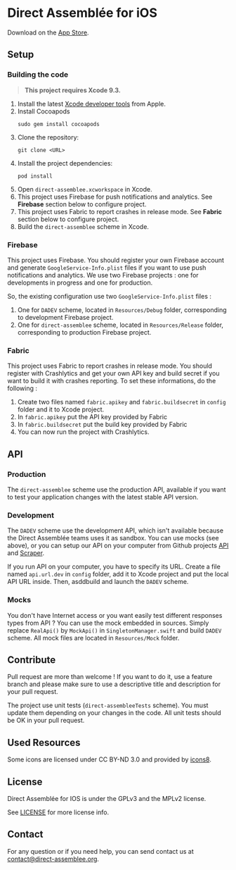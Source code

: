 Direct Assemblée for iOS 
===============

Download on the [App Store](https://itunes.apple.com/fr/app/direct-assembl%C3%A9e/id1334882270?mt=8).

## Setup

### Building the code

> __This project requires Xcode 9.3.__

1. Install the latest [Xcode developer tools](https://developer.apple.com/xcode/downloads/) from Apple.
2. Install Cocoapods
    ```shell
    sudo gem install cocoapods
    ```
3. Clone the repository:
    ```shell
    git clone <URL>
    ```
4. Install the project dependencies:
    ```shell
    pod install
    ```
5. Open `direct-assemblee.xcworkspace` in Xcode.
6. This project uses Firebase for push notifications and analytics. See **Firebase** section below to configure project.
7. This project uses Fabric to report crashes in release mode. See **Fabric** section below to configure project.
8. Build the `direct-assemblee` scheme in Xcode.

###  Firebase

This project uses Firebase. You should register your own Firebase account and generate `GoogleService-Info.plist` files if you want to use push notifications and analytics. We use two Firebase projects : one for developments in progress and one for production.

So, the existing configuration use two `GoogleService-Info.plist` files : 
1) One for `DADEV` scheme, located in `Resources/Debug` folder, corresponding to development Firebase project.
2) One for `direct-assemblee` scheme, located in `Resources/Release` folder, corresponding to production Firebase project.

###  Fabric

This project uses Fabric to report crashes in release mode. You should register with Crashlytics and get your own API key and build secret if you want to build it with crashes reporting.
To set these informations, do the following :

1. Create two files named  `fabric.apikey` and  `fabric.buildsecret` in `config` folder and it to Xcode project.
2. In `fabric.apikey` put the API key provided by Fabric
3. In `fabric.buildsecret` put the build key provided by Fabric
4. You can now run the project with Crashlytics.

##  API

### Production

The `direct-assemblee` scheme use the production API, available if you want to test your application changes with the latest stable API version.

### Development

The `DADEV` scheme use the development API, which isn't available because the Direct Assemblée teams uses it as sandbox.  You can use mocks (see above), or you can setup our API on your computer from Github projects [API](https://github.com/direct-assemblee/DirectAssemblee-api) and [Scraper](https://github.com/direct-assemblee/DirectAssemblee-scraper).

If you run API on your computer, you have to specify its URL. Create a file named `api.url.dev` in `config` folder, add it to Xcode project and put the local API URL inside. Then, asddbuild and launch the `DADEV` scheme.

### Mocks

You don't have Internet access or you want easily test different responses types from API ? You can use the mock embedded in sources. Simply replace  <code>RealApi()</code> by <code>MockApi()</code> in `SingletonManager.swift` and build `DADEV` scheme. All mock files are located in `Resources/Mock` folder. 

##  Contribute

Pull request are more than welcome ! If you want to do it, use a feature branch and please make sure to use a descriptive title and description for your pull request. 

The project use unit tests (`direct-assembleeTests` scheme). You must update them depending on your changes in the code. All unit tests should be OK in your pull request.


## Used Resources

Some icons are licensed under CC BY-ND 3.0 and provided by  [icons8](http://icons8.com/).

## License

Direct Assemblée for IOS is under the GPLv3 and the MPLv2 license.

See  [LICENSE](https://github.com/direct-assemblee/DirectAssemblee-iOS/blob/master/LICENSE)  for more license info.

## Contact

For any question or if you need help, you can send contact us at contact@direct-assemblee.org.
